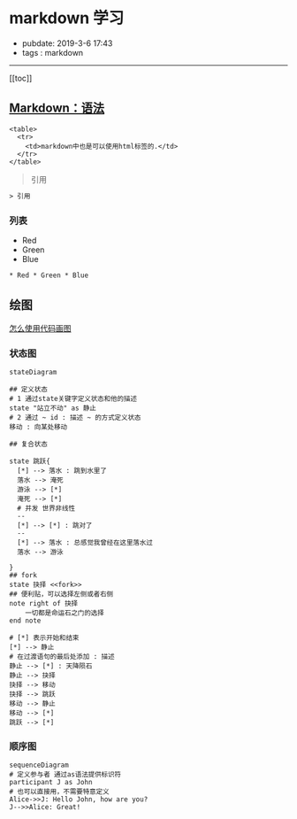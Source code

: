 # markdown 学习

- pubdate: 2019-3-6 17:43
- tags : markdown

---

[[toc]]

## [Markdown：语法](https://daringfireball.net/projects/markdown/syntax#philosophy)

```html{run}
<table>
  <tr>
    <td>markdown中也是可以使用html标签的.</td>
  </tr>
</table>
```

> 引用

```html
> 引用
```

### 列表

- Red
- Green
- Blue

```html
* Red * Green * Blue
```

## 绘图

[怎么使用代码画图](https://github.com/mermaid-js/mermaid)

### 状态图

```mermaid{run}
stateDiagram

## 定义状态
# 1 通过state关键字定义状态和他的描述
state "站立不动" as 静止
# 2 通过 ~ id : 描述 ~ 的方式定义状态
移动 : 向某处移动

## 复合状态

state 跳跃{
  [*] --> 落水 : 跳到水里了
  落水 --> 淹死
  游泳 --> [*]
  淹死 --> [*]
  # 并发 世界非线性
  --
  [*] --> [*] : 跳对了
  --
  [*] --> 落水 : 总感觉我曾经在这里落水过
  落水 --> 游泳

}
## fork
state 抉择 <<fork>>
## 便利贴，可以选择左侧或者右侧
note right of 抉择
    一切都是命运石之门的选择
end note

# [*] 表示开始和结束
[*] --> 静止
# 在过渡语句的最后处添加 : 描述
静止 --> [*] : 天降陨石
静止 --> 抉择
抉择 --> 移动
抉择 --> 跳跃
移动 --> 静止
移动 --> [*]
跳跃 --> [*]
```

### 顺序图

```mermaid{run}
sequenceDiagram
# 定义参与者 通过as语法提供标识符
participant J as John
# 也可以直接用，不需要特意定义
Alice->>J: Hello John, how are you?
J-->>Alice: Great!
```
